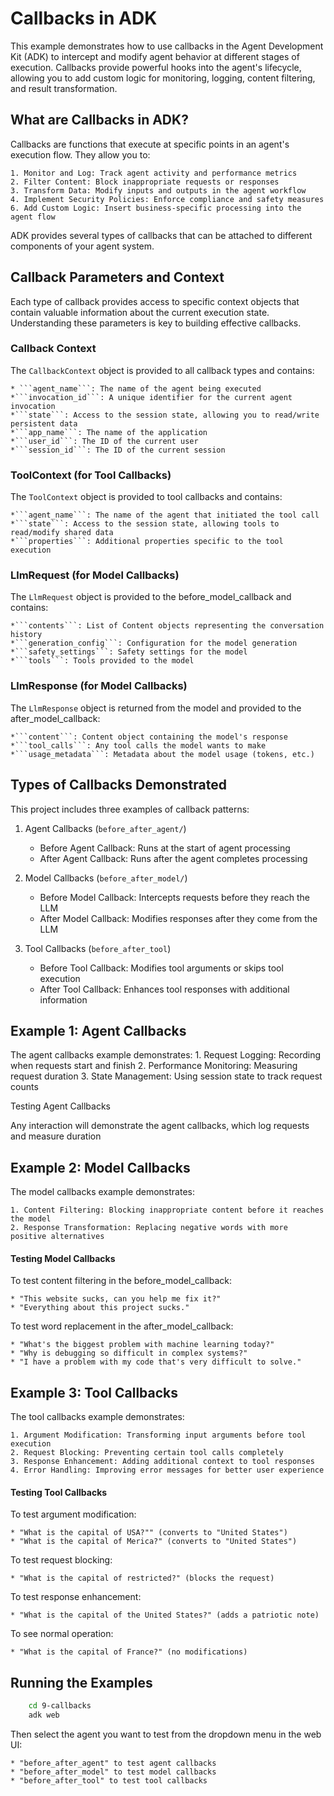 # Callbacks in ADK

This example demonstrates how to use callbacks in the Agent Development Kit (ADK) to intercept and modify agent behavior at different stages of execution. Callbacks provide powerful hooks into the agent's lifecycle, allowing you to add custom logic for monitoring, logging, content filtering, and result transformation.

## What are Callbacks in ADK?

Callbacks are functions that execute at specific points in an agent's execution flow. They allow you to:

    1. Monitor and Log: Track agent activity and performance metrics
    2. Filter Content: Block inappropriate requests or responses
    3. Transform Data: Modify inputs and outputs in the agent workflow
    4. Implement Security Policies: Enforce compliance and safety measures
    6. Add Custom Logic: Insert business-specific processing into the agent flow

ADK provides several types of callbacks that can be attached to different components of your agent system.

## Callback Parameters and Context

Each type of callback provides access to specific context objects that contain valuable information about the current execution state. Understanding these parameters is key to building effective callbacks.

### Callback Context

The `CallbackContext` object is provided to all callback types and contains:

    * ```agent_name```: The name of the agent being executed
    *```invocation_id```: A unique identifier for the current agent invocation
    *```state```: Access to the session state, allowing you to read/write persistent data
    *```app_name```: The name of the application
    *```user_id```: The ID of the current user
    *```session_id```: The ID of the current session

### ToolContext (for Tool Callbacks)

The `ToolContext` object is provided to tool callbacks and contains:

    *```agent_name```: The name of the agent that initiated the tool call
    *```state```: Access to the session state, allowing tools to read/modify shared data
    *```properties```: Additional properties specific to the tool execution

### LlmRequest (for Model Callbacks)

The `LlmRequest` object is provided to the before_model_callback and contains:

    *```contents```: List of Content objects representing the conversation history
    *```generation_config```: Configuration for the model generation
    *```safety_settings```: Safety settings for the model
    *```tools```: Tools provided to the model

### LlmResponse (for Model Callbacks)

The `LlmResponse` object is returned from the model and provided to the after_model_callback:

    *```content```: Content object containing the model's response
    *```tool_calls```: Any tool calls the model wants to make
    *```usage_metadata```: Metadata about the model usage (tokens, etc.)

## Types of Callbacks Demonstrated

This project includes three examples of callback patterns:

1. Agent Callbacks (`before_after_agent/`)

   - Before Agent Callback: Runs at the start of agent processing
   - After Agent Callback: Runs after the agent completes processing

2. Model Callbacks (`before_after_model/`)

   - Before Model Callback: Intercepts requests before they reach the LLM
   - After Model Callback: Modifies responses after they come from the LLM

3. Tool Callbacks (`before_after_tool`)
   - Before Tool Callback: Modifies tool arguments or skips tool execution
   - After Tool Callback: Enhances tool responses with additional information

## Example 1: Agent Callbacks

The agent callbacks example demonstrates: 1. Request Logging: Recording when requests start and finish 2. Performance Monitoring: Measuring request duration 3. State Management: Using session state to track request counts

Testing Agent Callbacks

Any interaction will demonstrate the agent callbacks, which log requests and measure duration

## Example 2: Model Callbacks

The model callbacks example demonstrates:

    1. Content Filtering: Blocking inappropriate content before it reaches the model
    2. Response Transformation: Replacing negative words with more positive alternatives

#### Testing Model Callbacks

To test content filtering in the before_model_callback:

    * "This website sucks, can you help me fix it?"
    * "Everything about this project sucks."

To test word replacement in the after_model_callback:

    * "What's the biggest problem with machine learning today?"
    * "Why is debugging so difficult in complex systems?"
    * "I have a problem with my code that's very difficult to solve."

## Example 3: Tool Callbacks

The tool callbacks example demonstrates:

    1. Argument Modification: Transforming input arguments before tool execution
    2. Request Blocking: Preventing certain tool calls completely
    3. Response Enhancement: Adding additional context to tool responses
    4. Error Handling: Improving error messages for better user experience

#### Testing Tool Callbacks

To test argument modification:

    * "What is the capital of USA?"" (converts to "United States")
    * "What is the capital of Merica?" (converts to "United States")

To test request blocking:

    * "What is the capital of restricted?" (blocks the request)

To test response enhancement:

    * "What is the capital of the United States?" (adds a patriotic note)

To see normal operation:

    * "What is the capital of France?" (no modifications)

## Running the Examples

```bash
    cd 9-callbacks
    adk web
```

Then select the agent you want to test from the dropdown menu in the web UI:

    * "before_after_agent" to test agent callbacks
    * "before_after_model" to test model callbacks
    * "before_after_tool" to test tool callbacks
